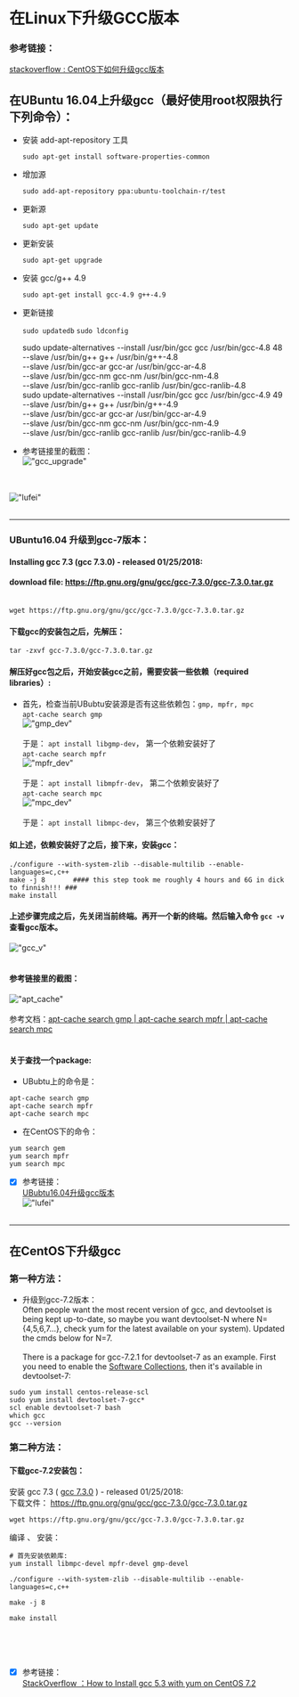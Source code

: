 在Linux下升级GCC版本
===========
### 参考链接：<br />
[stackoverflow : CentOS下如何升级gcc版本](https://stackoverflow.com/questions/36327805/how-to-install-gcc-5-3-with-yum-on-centos-7-2)<br />
## 在UBuntu 16.04上升级gcc（最好使用root权限执行下列命令）：
* 安装 add-apt-repository 工具

	`sudo apt-get install software-properties-common`

* 增加源

	`sudo add-apt-repository ppa:ubuntu-toolchain-r/test`

* 更新源

	`sudo apt-get update`

* 更新安装

	`sudo apt-get upgrade`

* 安装 gcc/g++ 4.9

	`sudo apt-get install gcc-4.9 g++-4.9`

* 更新链接

	`sudo updatedb`
	`sudo ldconfig`

	sudo update-alternatives --install /usr/bin/gcc gcc /usr/bin/gcc-4.8 48 \
	 --slave /usr/bin/g++ g++ /usr/bin/g++-4.8 \
	 --slave /usr/bin/gcc-ar gcc-ar /usr/bin/gcc-ar-4.8 \
	 --slave /usr/bin/gcc-nm gcc-nm /usr/bin/gcc-nm-4.8 \
	 --slave /usr/bin/gcc-ranlib gcc-ranlib /usr/bin/gcc-ranlib-4.8<br />
	sudo update-alternatives --install /usr/bin/gcc gcc /usr/bin/gcc-4.9 49 \
	 --slave /usr/bin/g++ g++ /usr/bin/g++-4.9 \
	 --slave /usr/bin/gcc-ar gcc-ar /usr/bin/gcc-ar-4.9 \
	 --slave /usr/bin/gcc-nm gcc-nm /usr/bin/gcc-nm-4.9 \
	 --slave /usr/bin/gcc-ranlib gcc-ranlib /usr/bin/gcc-ranlib-4.9
* 参考链接里的截图：<br />
!["gcc_upgrade"](https://github.com/tycao/tycao.github.io/blob/master/src/gcc_upgrade.png "gcc_upgrade")<br /><br /><br />

!["lufei"](https://github.com/tycao/tycao.github.io/blob/master/src/lufei.jpg "lufei")<br /><br />
****************
### UBuntu16.04 升级到gcc-7版本：<br />

#### Installing gcc 7.3 (gcc 7.3.0) - released 01/25/2018:

#### download file: https://ftp.gnu.org/gnu/gcc/gcc-7.3.0/gcc-7.3.0.tar.gz  <br /><br />
`wget https://ftp.gnu.org/gnu/gcc/gcc-7.3.0/gcc-7.3.0.tar.gz`
#### 下载gcc的安装包之后，先解压：
`tar -zxvf gcc-7.3.0/gcc-7.3.0.tar.gz`
#### 解压好gcc包之后，开始安装gcc之前，需要安装一些依赖（required libraries）:
* 首先，检查当前UBubtu安装源是否有这些依赖包：`gmp, mpfr, mpc`<br />
`apt-cache search gmp` <br />
!["gmp_dev"](https://github.com/tycao/tycao.github.io/blob/master/src/gmp_dev.png "gmp_dev")<br /><br />
于是： `apt install libgmp-dev`， 第一个依赖安装好了<br />
`apt-cache search mpfr` <br />
!["mpfr_dev"](https://github.com/tycao/tycao.github.io/blob/master/src/mpfr_dev.png "mpfr_dev")<br /><br />
于是： `apt install libmpfr-dev`， 第二个依赖安装好了<br />
`apt-cache search mpc` <br />
!["mpc_dev"](https://github.com/tycao/tycao.github.io/blob/master/src/mpc.png "mpc_dev")<br /><br />
于是： `apt install libmpc-dev`， 第三个依赖安装好了<br />
#### 如上述，依赖安装好了之后，接下来，安装gcc：<br />
```shell
./configure --with-system-zlib --disable-multilib --enable-languages=c,c++
make -j 8		#### this step took me roughly 4 hours and 6G in dick to finnish!!! ###
make install
```
#### 上述步骤完成之后，先关闭当前终端。再开一个新的终端。然后输入命令 `gcc -v` 查看gcc版本。<br />
!["gcc_v"](https://github.com/tycao/tycao.github.io/blob/master/src/gcc_v.png "gcc_v")<br /><br />
#### 参考链接里的截图：<br />
!["apt_cache"](https://github.com/tycao/tycao.github.io/blob/master/src/apt_cache.png "apt_cache")<br /><br />
参考文档：[apt-cache search gmp | apt-cache search mpfr | apt-cache search mpc](https://askubuntu.com/questions/832597/e-unable-to-locate-package-php5-gmp)<br /><br />

#### 关于查找一个package:
* UBubtu上的命令是： 
```shell
apt-cache search gmp
apt-cache search mpfr
apt-cache search mpc
```

* 在CentOS下的命令：
```shell
yum search gem
yum search mpfr
yum search mpc
```
	

* [x] 参考链接：<br />
[UBubtu16.04升级gcc版本](https://blog.csdn.net/Watson2016/article/details/52415429)<br />
!["lufei"](https://github.com/tycao/tycao.github.io/blob/master/src/lufei.jpg "lufei")<br /><br />
*****

## 在CentOS下升级gcc
### 第一种方法：<br />
* 升级到gcc-7.2版本：<br />
Often people want the most recent version of gcc, and devtoolset is being kept up-to-date, so maybe you want devtoolset-N where N={4,5,6,7...}, check yum for the latest available on your system). Updated the cmds below for N=7.
<br /><br />
There is a package for gcc-7.2.1 for devtoolset-7 as an example. First you need to enable the [Software Collections](https://www.softwarecollections.org/en/scls/rhscl/devtoolset-4/), then it's available in devtoolset-7:
```shell
sudo yum install centos-release-scl
sudo yum install devtoolset-7-gcc*
scl enable devtoolset-7 bash
which gcc
gcc --version
```

### 第二种方法：<br />
#### 下载gcc-7.2安装包：<br />
安装 gcc 7.3 ( [gcc 7.3.0](https://ftp.gnu.org/gnu/gcc/gcc-7.3.0/) ) - released 01/25/2018:<br />
下载文件： https://ftp.gnu.org/gnu/gcc/gcc-7.3.0/gcc-7.3.0.tar.gz
```shell
wget https://ftp.gnu.org/gnu/gcc/gcc-7.3.0/gcc-7.3.0.tar.gz
```
编译 、 安装：<br />
```shell
# 首先安装依赖库:
yum install libmpc-devel mpfr-devel gmp-devel

./configure --with-system-zlib --disable-multilib --enable-languages=c,c++

make -j 8

make install
```
<br /><br /><br />
* [x] 参考链接：<br />
[StackOverflow ：How to Install gcc 5.3 with yum on CentOS 7.2](https://stackoverflow.com/questions/36327805/how-to-install-gcc-5-3-with-yum-on-centos-7-2)<br />